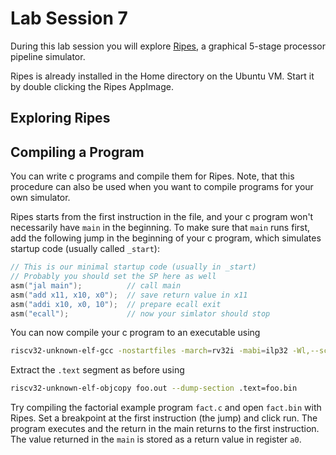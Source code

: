 # Lab Session 7

During this lab session you will explore [Ripes](https://github.com/mortbopet/Ripes), 
a graphical 5-stage processor pipeline simulator.

Ripes is already installed in the Home directory on the Ubuntu VM. Start it by double clicking
the Ripes AppImage.

## Exploring Ripes 

## Compiling a Program

You can write c programs and compile them for Ripes. Note, that this procedure can also
be used when you want to compile programs for your own simulator.

Ripes starts from the first instruction in the file, and
your c program won't necessarily have `main` in the beginning.
To make sure that `main` runs first, add the following jump in the beginning of your c program,
which simulates startup code (usually called ```_start```):
```c
// This is our minimal startup code (usually in _start)
// Probably you should set the SP here as well
asm("jal main");          // call main
asm("add x11, x10, x0");  // save return value in x11
asm("addi x10, x0, 10");  // prepare ecall exit
asm("ecall");             // now your simlator should stop
```

You can now compile your c program to an executable using
```bash
riscv32-unknown-elf-gcc -nostartfiles -march=rv32i -mabi=ilp32 -Wl,--script=$HOME/linker.ld foo.c -o foo.out
```
Extract the `.text` segment as before using
```bash
riscv32-unknown-elf-objcopy foo.out --dump-section .text=foo.bin
```

Try compiling the factorial example program `fact.c` and open `fact.bin` with Ripes. 
Set a breakpoint at the first instruction (the jump) and click run. The program executes
and the return in the main returns to the first instruction. The value returned in the
`main` is stored as a return value in register `a0`.
